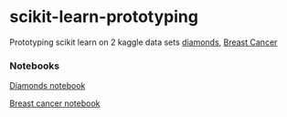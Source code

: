 # scikit-learn-prototyping
Prototyping scikit learn on 2 kaggle data sets [diamonds](https://www.kaggle.com/shivam2503/diamonds), [Breast Cancer](https://www.kaggle.com/uciml/breast-cancer-wisconsin-data)
### Notebooks
[Diamonds notebook](Diamonds.ipynb)

[Breast cancer notebook](Breast%20Cancer.ipynb)
